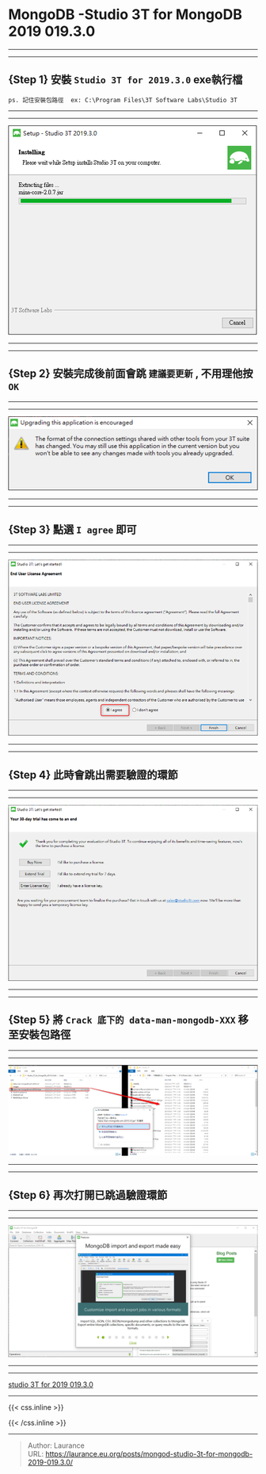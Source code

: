 # MongoDB -Studio 3T for MongoDB 2019 019.3.0


***
***

**{Step 1} 安裝 `Studio 3T for 2019.3.0` exe執行檔**
-----

`ps. 記住安裝包路徑  ex: C:\Program Files\3T Software Labs\Studio 3T`

***
***

![](301.png)

***
***

**{Step 2} 安裝完成後前面會跳 `建議要更新` , 不用理他按 `OK`**
-----

***
***

![](306.png)

***
***

**{Step 3} 點選 `I agree` 即可**
-----

***
***

![](302.png)

***
***

**{Step 4} 此時會跳出需要驗證的環節**
-----

***
***

![](303.png)

***
***

**{Step 5} 將 `Crack 底下的 data-man-mongodb-XXX` 移至安裝包路徑**
-----

***
***

![](304.png)

***
***

**{Step 6} 再次打開已跳過驗證環節**
-----

***
***

![](305.png)

***
***

[studio 3T for 2019 019.3.0](https://pesktop.com/en/windows/studio-3t-for-mongodb-2019)

***

{{< css.inline >}}
<style>
.emojify {
	font-family: Apple Color Emoji, Segoe UI Emoji, NotoColorEmoji, Segoe UI Symbol, Android Emoji, EmojiSymbols;
	font-size: 2rem;
	vertical-align: middle;
}
@media screen and (max-width:650px) {
  .nowrap {
    display: block;
    margin: 25px 0;
  }
}
</style>
{{< /css.inline >}}


---

> Author: Laurance  
> URL: https://laurance.eu.org/posts/mongod-studio-3t-for-mongodb-2019-019.3.0/  

